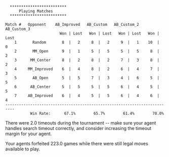       *************************                         
          Playing Matches                              
      *************************                         

```
Match #   Opponent    AB_Improved   AB_Custom   AB_Custom_2  AB_Custom_3 
                        Won | Lost   Won | Lost   Won | Lost   Won | Lost 
    1       Random       8  |   2     8  |   2     9  |   1    10  |   0  
    2       MM_Open      9  |   1     5  |   5     5  |   5     8  |   2  
    3      MM_Center     8  |   2     8  |   2     7  |   3     8  |   2  
    4     MM_Improved    6  |   4     8  |   2     6  |   4     7  |   3  
    5       AB_Open      5  |   5     7  |   3     4  |   6     5  |   5  
    6      AB_Center     5  |   5     5  |   5     6  |   4     5  |   5  
    7     AB_Improved    6  |   4     5  |   5     6  |   4     6  |   4  
--------------------------------------------------------------------------
           Win Rate:      67.1%        65.7%        61.4%        70.0%    
```

There were 2.0 timeouts during the tournament -- make sure your agent handles search timeout correctly, and consider increasing the timeout margin for your agent.


Your agents forfeited 223.0 games while there were still legal moves available to play.

